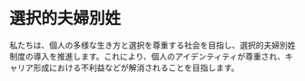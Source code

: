 # 選択的夫婦別姓

私たちは、個人の多様な生き方と選択を尊重する社会を目指し、選択的夫婦別姓制度の導入を推進します。これにより、個人のアイデンティティが尊重され、キャリア形成における不利益などが解消されることを目指します。
